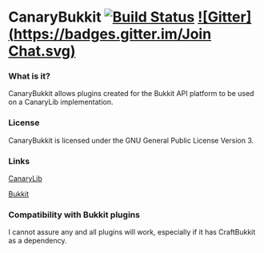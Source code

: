 CanaryBukkit [![Build Status](https://travis-ci.org/CanaryBukkitTeam/CanaryBukkit.svg)](https://travis-ci.org/CanaryBukkitTeam/CanaryBukkit) [![Gitter](https://badges.gitter.im/Join Chat.svg)](https://gitter.im/CanaryBukkitTeam/CanaryBukkit?utm_source=badge&utm_medium=badge&utm_campaign=pr-badge&utm_content=badge)
=======================

### What is it?
CanaryBukkit allows plugins created for the Bukkit API platform to be used on a CanaryLib implementation.

### License
CanaryBukkit is licensed under the GNU General Public License Version 3.

### Links
[CanaryLib](https://github.com/CanaryModTeam/CanaryLib)

[Bukkit](https://github.com/Bukkit/Bukkit)

### Compatibility with Bukkit plugins
I cannot assure any and all plugins will work, especially if it has CraftBukkit as a dependency.
